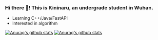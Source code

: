 ### Hi there 👋! This is Kininaru, an undergrade student in Wuhan. 

- Learning C++/Java/FastAPI
- Interested in algorithm

[![Anurag's github stats](https://github-readme-stats.vercel.app/api?username=Kininaru)](https://github.com/anuraghazra/github-readme-stats)
[![Anurag's github stats](https://github-readme-stats.vercel.app/api/top-langs/?username=Kininaru&hide=html,css&layout=compact)](https://github.com/anuraghazra/github-readme-stats)
